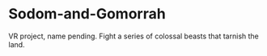 # Sodom-and-Gomorrah
VR project, name pending. Fight a series of colossal beasts that tarnish the land.

